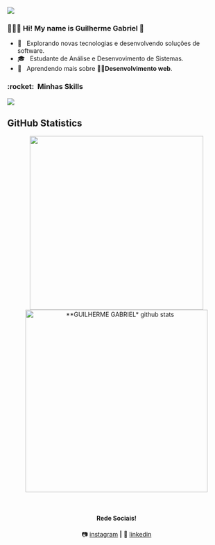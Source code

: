 ![](https://komarev.com/ghpvc/?username=GuilhermeGabrielSS&color=006bed)

<h3> 👨🏽‍🦱 Hi! My name is Guilherme Gabriel 👋 </h3>

- 🤔 &nbsp; Explorando novas tecnologias e desenvolvendo soluções de software.
- 🎓 &nbsp; Estudante de Análise e Desenvovimento de Sistemas.
- 🌱 &nbsp; Aprendendo mais sobre **🧑‍💻Desenvolvimento web**.

<h3> :rocket: &nbsp;Minhas Skills </h3>

<p align="start">
  <a href="https://skillicons.dev">
    <img src="https://skillicons.dev/icons?i=vscode,postman,figma,gitlab,github,html,css,vue,javascript,typescript,nodejs,py" />
  </a>
</p>

## **GitHub Statistics**

<div align="center">
<a href="https://github.com/GuilhermeGabrielSS">
  <img align="center" src="https://github-readme-stats.vercel.app/api/top-langs/?username=GuilhermeGabrielSS&langs_count=7&theme=dark&hide_langs_below=1&layout=compact"  heigth="160em" width="400px"/>
</a>

<a href="https://github.com/guilhermegabrielss">
 <img align="center" src="https://github-readme-stats.vercel.app/api?username=GuilhermeGabrielSS&show_icons=true&theme=dark&line_height=33&count_private=true" alt="**GUILHERME GABRIEL* github stats" heigth="160em" width="420px"/>
</a>

[instagram]: https://www.instagram.com/guilhermegabrielss/
[linkedin]: https://www.linkedin.com/in/guilhermegabrielss/
<br>

#### Rede Sociais!

📷 [instagram][instagram] **|** 
👔 [linkedin][linkedin]
